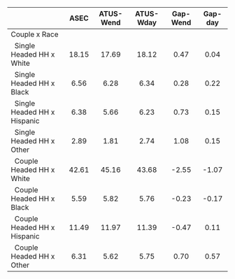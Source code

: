 
|                      |         ASEC |    ATUS-Wend |    ATUS-Wday |     Gap-Wend |      Gap-day |
| -------------------- | :----------: | :----------: | :----------: | :----------: | :----------: |
| Couple x Race        |              |              |              |              |              |
| &nbsp;&nbsp;Single Headed HH x White |        18.15 |        17.69 |        18.12 |         0.47 |         0.04 |
| &nbsp;&nbsp;Single Headed HH x Black |         6.56 |         6.28 |         6.34 |         0.28 |         0.22 |
| &nbsp;&nbsp;Single Headed HH x Hispanic |         6.38 |         5.66 |         6.23 |         0.73 |         0.15 |
| &nbsp;&nbsp;Single Headed HH x Other |         2.89 |         1.81 |         2.74 |         1.08 |         0.15 |
| &nbsp;&nbsp;Couple Headed HH x White |        42.61 |        45.16 |        43.68 |        -2.55 |        -1.07 |
| &nbsp;&nbsp;Couple Headed HH x Black |         5.59 |         5.82 |         5.76 |        -0.23 |        -0.17 |
| &nbsp;&nbsp;Couple Headed HH x Hispanic |        11.49 |        11.97 |        11.39 |        -0.47 |         0.11 |
| &nbsp;&nbsp;Couple Headed HH x Other |         6.31 |         5.62 |         5.75 |         0.70 |         0.57 |

